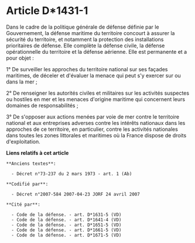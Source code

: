 # Article D*1431-1

Dans le cadre de la politique générale de défense définie par le Gouvernement, la défense maritime du territoire concourt à
assurer la sécurité du territoire, et notamment la protection des installations prioritaires de défense. Elle complète la
défense civile, la défense opérationnelle du territoire et la défense aérienne. Elle est permanente et a pour objet :

1° De surveiller les approches du territoire national sur ses façades maritimes, de déceler et d'évaluer la menace qui peut
s'y exercer sur ou dans la mer ;

2° De renseigner les autorités civiles et militaires sur les activités suspectes ou hostiles en mer et les menaces d'origine
maritime qui concernent leurs domaines de responsabilités ;

3° De s'opposer aux actions menées par voie de mer contre le territoire national et aux entreprises adverses contre les
intérêts nationaux dans les approches de ce territoire, en particulier, contre les activités nationales dans toutes les zones
littorales et maritimes où la France dispose de droits d'exploitation.

**Liens relatifs à cet article**

	**Anciens textes**:

	  - Décret n°73-237 du 2 mars 1973 - art. 1 (Ab)

	**Codifié par**:

	  - Décret n°2007-584 2007-04-23 JORF 24 avril 2007

	**Cité par**:

	  - Code de la défense. - art. D*1631-5 (VD)
	  - Code de la défense. - art. D*1641-4 (VD)
	  - Code de la défense. - art. D*1651-5 (VD)
	  - Code de la défense. - art. D*1661-5 (VD)
	  - Code de la défense. - art. D*1671-5 (VD)
